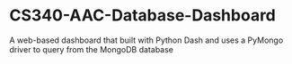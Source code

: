 # CS340-AAC-Database-Dashboard
A web-based dashboard that built with Python Dash and uses a PyMongo driver to query from the MongoDB database

